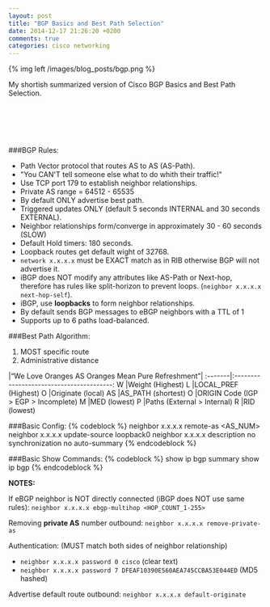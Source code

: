 ```yaml
---
layout: post
title: "BGP Basics and Best Path Selection"
date: 2014-12-17 21:26:20 +0200
comments: true
categories: cisco networking
---
```

{% img left /images/blog_posts/bgp.png %}

My shortish summarized version of Cisco BGP Basics and Best Path Selection.
<!--more-->
<br>
<br>
<br>
<br>

###BGP Rules:

- Path Vector protocol that routes AS to AS (AS-Path).
- "You CAN'T tell someone else what to do whith their traffic!"
- Use TCP port 179 to establish neighbor relationships.
- Private AS range = 64512 - 65535
- By default ONLY advertise best path.
- Triggered updates ONLY (default 5 seconds INTERNAL and 30 seconds EXTERNAL).
- Neighbor relationships form/converge in approximately 30 - 60 seconds (SLOW)
- Default Hold timers: 180 seconds.
- Loopback routes get default wight of 32768.
- `network x.x.x.x` must be EXACT match as in RIB otherwise BGP will not advertise it.
- iBGP does NOT modify any attributes like AS-Path or Next-hop, therefore has rules like split-horizon to prevent loops. (`neighbor x.x.x.x next-hop-self`).
- iBGP, use **loopbacks** to form neighbor relationships.
- By default sends BGP messages to eBGP neighbors with a TTL of 1
- Supports up to 6 paths load-balanced.

###Best Path Algorithm:

1. MOST specific route
2. Administrative distance

|“We Love Oranges AS Oranges Mean Pure Refreshment”|
:-------|:----------------------------------------:
W 	    |Weight (Highest)
L 	    |LOCAL_PREF (Highest)
O 	    |Originate (local)
AS 	    |AS_PATH (shortest)
O 	    |ORIGIN Code (IGP > EGP > Incomplete)
M 	    |MED (lowest)
P 	    |Paths (External > Internal)
R 	    |RID (lowest)

###Basic Config:
{% codeblock %}
neighbor x.x.x.x remote-as <AS_NUM>
neighbor x.x.x.x update-source loopback0
neighbor x.x.x.x description <WHATEVER>
no synchronization
no auto-summary
{% endcodeblock %}

###Basic Show Commands:
{% codeblock %}
show ip bgp summary
show ip bgp
{% endcodeblock %}

**NOTES:**

If eBGP neighbor is NOT directly connected (iBGP does NOT use same rules):
`neighbor x.x.x.x ebgp-multihop <HOP_COUNT_1-255>`

Removing **private AS** number outbound:
`neighbor x.x.x.x remove-private-as`

Authentication: (MUST match both sides of neighbor relationship)

- `neighbor x.x.x.x password 0 cisco` (clear text)
- `neighbor x.x.x.x password 7 DFEAF10390E560AEA745CCBA53E044ED` (MD5 hashed)

Advertise default route outbound:
`neighbor x.x.x.x default-originate`